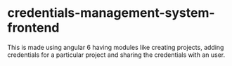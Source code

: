 # credentials-management-system-frontend
This is made using angular 6 having modules like creating projects, adding credentials for a particular project and sharing the credentials with an user.
